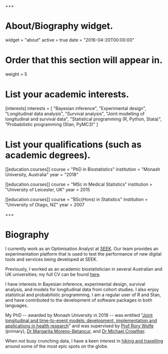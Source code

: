 +++
# About/Biography widget.
widget = "about"
active = true
date = "2016-04-20T00:00:00"

# Order that this section will appear in.
weight = 5

# List your academic interests.
[interests]
  interests = [
	"Bayesian inference",
	"Experimental design",
    "Longitudinal data analysis",
    "Survival analysis",
    "Joint modelling of longitudinal and survival data",
	"Statistical programming (R, Python, Stata)",
	"Probabilistic programming (Stan, PyMC3)"
  ]

# List your qualifications (such as academic degrees).
[[education.courses]]
  course = "PhD in Biostatistics"
  institution = "Monash University, Australia"
  year = "2018"

[[education.courses]]
  course = "MSc in Medical Statistics"
  institution = "University of Leicester, UK"
  year = 2015

[[education.courses]]
  course = "BSc(Hons) in Statistics"
  institution = "University of Otago, NZ"
  year = 2007
 
+++

# Biography

I currently work as an Optimisation Analyst at [SEEK](https://www.seek.com.au/about/). Our team provides an experimentation platform that is used to test the performance of new digital tools and services being developed at SEEK.

Previously, I worked as an academic biostatistician in several Australian and UK universities; my full CV can be found [here](/files/brilleman_cv.pdf).

I have interests in Bayesian inference, experimental design, survival analysis, and models for longitudinal data from cohort studies. I also enjoy statistical and probabilistic programming. I am a regular user of R and Stan, and have contributed to the development of software packages in both languages. 

My PhD -- awarded by Monash University in 2018 -- was entitled "[Joint longitudinal and time-to-event models: development, implementation and applications in health research](/files/brilleman_thesis.pdf)" and was supervised by [Prof Rory Wolfe](https://www.monash.edu/medicine/sphpm/about/staff/academic/wolfe) (primary), [Dr Margarita Moreno-Betancur](https://www.mcri.edu.au/users/margarita-moreno-betancur), and [Dr Michael Crowther](https://www.mjcrowther.co.uk/).

When not busy crunching data, I have a keen interest in [hiking and travelling](https://www.ultimategearlists.com) around some of the most epic spots on the globe.
